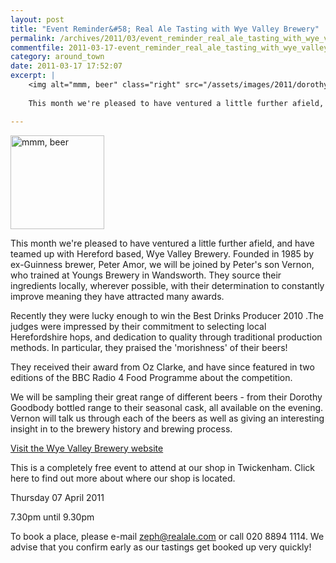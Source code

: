 ```yaml
---
layout: post
title: "Event Reminder&#58; Real Ale Tasting with Wye Valley Brewery"
permalink: /archives/2011/03/event_reminder_real_ale_tasting_with_wye_valley_br.html
commentfile: 2011-03-17-event_reminder_real_ale_tasting_with_wye_valley_br
category: around_town
date: 2011-03-17 17:52:07
excerpt: |
    <img alt="mmm, beer" class="right" src="/assets/images/2011/dorothy-golden-ale-bottles.png" width="150" />
    
    This month we're pleased to have ventured a little further afield, and have teamed up with Hereford based, Wye Valley Brewery.  Founded in 1985 by ex-Guinness brewer, Peter Amor, we will be joined by Peter's son Vernon, who trained at Youngs Brewery in Wandsworth.  They source their ingredients locally, wherever possible, with their determination to constantly improve meaning they have attracted many awards.

---
```


<img alt="mmm, beer" class="right" src="/assets/images/2011/dorothy-golden-ale-bottles.png" width="150" />

This month we're pleased to have ventured a little further afield, and have teamed up with Hereford based, Wye Valley Brewery. Founded in 1985 by ex-Guinness brewer, Peter Amor, we will be joined by Peter's son Vernon, who trained at Youngs Brewery in Wandsworth. They source their ingredients locally, wherever possible, with their determination to constantly improve meaning they have attracted many awards.

Recently they were lucky enough to win the Best Drinks Producer 2010 .The judges were impressed by their commitment to selecting local Herefordshire hops, and dedication to quality through traditional production methods. In particular, they praised the 'morishness' of their beers!

They received their award from Oz Clarke, and have since featured in two editions of the BBC Radio 4 Food Programme about the competition.

We will be sampling their great range of different beers - from their Dorothy Goodbody bottled range to their seasonal cask, all available on the evening. Vernon will talk us through each of the beers as well as giving an interesting insight in to the brewery history and brewing process.

[Visit the Wye Valley Brewery website](http://www.wyevalleybrewery.co.uk)

This is a completely free event to attend at our shop in Twickenham. Click here to find out more about where our shop is located.

Thursday 07 April 2011

7.30pm until 9.30pm

To book a place, please e-mail <zeph@realale.com> or call 020 8894 1114. We advise that you confirm early as our tastings get booked up very quickly!
